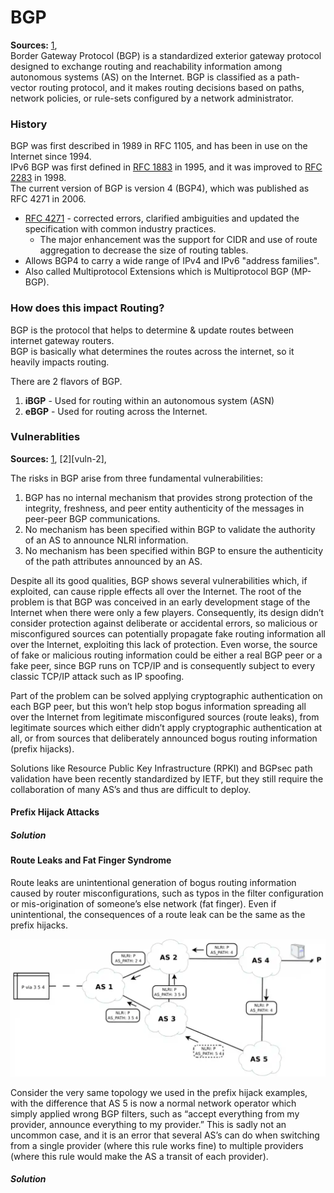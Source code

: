 # BGP
**Sources:** [1][bgp-1],  
Border Gateway Protocol (BGP) is a standardized exterior gateway protocol designed to exchange routing and reachability information among autonomous systems (AS) on the Internet. BGP is classified as a path-vector routing protocol, and it makes routing decisions based on paths, network policies, or rule-sets configured by a network administrator.

### History
BGP was first described in 1989 in RFC 1105, and has been in use on the Internet since 1994.  
IPv6 BGP was first defined in [RFC 1883][rfc-1883] in 1995, and it was improved to [RFC 2283][rfc-2283] in 1998.  
The current version of BGP is version 4 (BGP4), which was published as RFC 4271 in 2006.  
* [RFC 4271][rfc-4271] - corrected errors, clarified ambiguities and updated the specification with common industry practices. 
  * The major enhancement was the support for CIDR and use of route aggregation to decrease the size of routing tables.
* Allows BGP4 to carry a wide range of IPv4 and IPv6 "address families".
* Also called Multiprotocol Extensions which is Multiprotocol BGP (MP-BGP).

### How does this impact Routing?
BGP is the protocol that helps to determine & update routes between internet gateway routers.  
BGP is basically what determines the routes across the internet, so it heavily impacts routing.  

There are 2 flavors of BGP.
1. **iBGP** - Used for routing within an autonomous system (ASN)
2. **eBGP** - Used for routing across the Internet.

### Vulnerablities
**Sources:** [1][vuln-1], [2][vuln-2],  

The risks in BGP arise from three fundamental vulnerabilities:

1. BGP has no internal mechanism that provides strong protection of the integrity, freshness, and peer entity authenticity of the messages in peer-peer BGP communications.
2. No mechanism has been specified within BGP to validate the authority of an AS to announce NLRI information.
3. No mechanism has been specified within BGP to ensure the authenticity of the path attributes announced by an AS.

Despite all its good qualities, BGP shows several vulnerabilities which, if exploited, can cause ripple effects all over the Internet. The root of the problem is that BGP was conceived in an early development stage of the Internet when there were only a few players. Consequently, its design didn’t consider protection against deliberate or accidental errors, so malicious or misconfigured sources can potentially propagate fake routing information all over the Internet, exploiting this lack of protection. Even worse, the source of fake or malicious routing information could be either a real BGP peer or a fake peer, since BGP runs on TCP/IP and is consequently subject to every classic TCP/IP attack such as IP spoofing.  

Part of the problem can be solved applying cryptographic authentication on each BGP peer, but this won’t help stop bogus information spreading all over the Internet from legitimate misconfigured sources (route leaks), from legitimate sources which either didn’t apply cryptographic authentication at all, or from sources that deliberately announced bogus routing information (prefix hijacks).  

Solutions like Resource Public Key Infrastructure (RPKI) and BGPsec path validation have been recently standardized by IETF, but they still require the collaboration of many AS’s and thus are difficult to deploy.

#### Prefix Hijack Attacks
##### Solution

#### Route Leaks and Fat Finger Syndrome
Route leaks are unintentional generation of bogus routing information caused by router misconfigurations, such as typos in the filter configuration or mis-origination of someone’s else network (fat finger). Even if unintentional, the consequences of a route leak can be the same as the prefix hijacks.

![route-leak-fat-finger-1](imgs/route-leak-fat-finger-1.webp "Route Leak Fat Finger Syndrome")

Consider the very same topology we used in the prefix hijack examples, with the difference that AS 5 is now a normal network operator which simply applied wrong BGP filters, such as “accept everything from my provider, announce everything to my provider.” This is sadly not an uncommon case, and it is an error that several AS’s can do when switching from a single provider (where this rule works fine) to multiple providers (where this rule would make the AS a transit of each provider).

##### Solution


[bgp-1]: https://en.wikipedia.org/wiki/Border_Gateway_Protocol
[bgp-2]: https://blog.catchpoint.com/2019/10/25/vulnerabilities-of-bgp/

[vuln-1]: https://tools.ietf.org/html/rfc4271
[vuln-x]: https://www.blackhat.com/presentations/bh-usa-03/bh-us-03-convery-franz-v3.pdf

[rfc-4271]: https://tools.ietf.org/html/rfc4271
[rfc-2283]: https://tools.ietf.org/html/rfc2283
[rfc-1883]: https://tools.ietf.org/html/rfc1883
